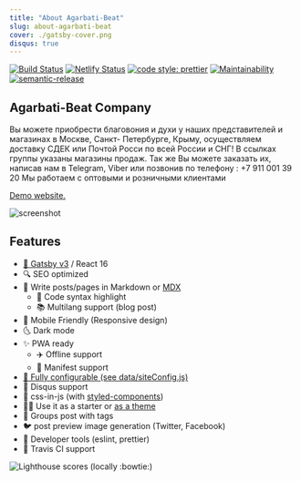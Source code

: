 ```yaml
---
title: "About Agarbati-Beat"
slug: about-agarbati-beat
cover: ./gatsby-cover.png
disqus: true
---
```


[![Build Status](https://travis-ci.org/maxpou/gatsby-starter-morning-dew.svg?branch=master)](https://travis-ci.org/maxpou/gatsby-starter-morning-dew) [![Netlify Status](https://api.netlify.com/api/v1/badges/d68027bd-19b5-44fd-a2a3-d1f05fc8201e/deploy-status)](https://app.netlify.com/sites/gatsby-starter-morning-dew/deploys) [![code style: prettier](https://img.shields.io/badge/code_style-prettier-ff69b4.svg?style=flat-square)](https://github.com/prettier/prettier) [![Maintainability](https://api.codeclimate.com/v1/badges/e09f1ac1a5cdb2987a6f/maintainability)](https://codeclimate.com/github/maxpou/gatsby-starter-morning-dew/maintainability) [![semantic-release](https://img.shields.io/badge/%20%20%F0%9F%93%A6%F0%9F%9A%80-semantic--release-e10079.svg)](https://github.com/semantic-release/semantic-release)


## Agarbati-Beat Company

Вы можете приобрести благовония и духи у наших представителей и магазинах в Москве, Санкт- Петербурге, Крыму, осуществляем доставку СДЕК или Почтой Росси по всей России и СНГ!
В ссылках группы указаны магазины продаж.
Так же Вы можете заказать их, написав нам в Telegram, Viber или позвонив по телефону :
+7 911 001 39 20
Мы работаем с оптовыми и розничными клиентами 

[Demo website.](https://maxpou.github.io/gatsby-starter-morning-dew/)

![screenshot](https://i.imgur.com/Tv4SFqT.png)


## Features

- [💜 Gatsby v3](https://www.gatsbyjs.org/) / React 16
- 🔍 SEO optimized
- 💌 Write posts/pages in Markdown or [MDX](https://mdxjs.com/)
  - 🎨 Code syntax highlight
  - 📚 Multilang support (blog post)
- 📱 Mobile Friendly (Responsive design)
- 🌜 Dark mode
- ✨ PWA ready
  - ✈️ Offline support
  - 📃 Manifest support 
- [🔧 Fully configurable (see data/siteConfig.js)](./data/siteConfig.js)
- 💬 Disqus support
- 💅 css-in-js (with [styled-components](https://www.styled-components.com))
- 🧙‍♀️ Use it as a starter or [as a theme](https://www.gatsbyjs.org/blog/2018-11-11-introducing-gatsby-themes/)
- 🔖 Groups post with tags
- 🐦 post preview image generation (Twitter, Facebook)
- 💎 Developer tools (eslint, prettier)
- 👷 Travis CI support


![Lighthouse scores (locally :bowtie:)](https://lighthouse.now.sh/?perf=100&pwa=100&a11y=100&bp=100&seo=100)
